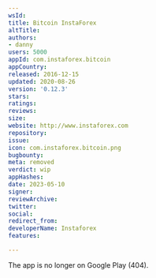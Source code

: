 ```yaml
---
wsId: 
title: Bitcoin InstaForex
altTitle: 
authors:
- danny
users: 5000
appId: com.instaforex.bitcoin
appCountry: 
released: 2016-12-15
updated: 2020-08-26
version: '0.12.3'
stars: 
ratings: 
reviews: 
size: 
website: http://www.instaforex.com
repository: 
issue: 
icon: com.instaforex.bitcoin.png
bugbounty: 
meta: removed
verdict: wip
appHashes: 
date: 2023-05-10
signer: 
reviewArchive: 
twitter: 
social: 
redirect_from: 
developerName: Instaforex
features: 

---
```


The app is no longer on Google Play (404).